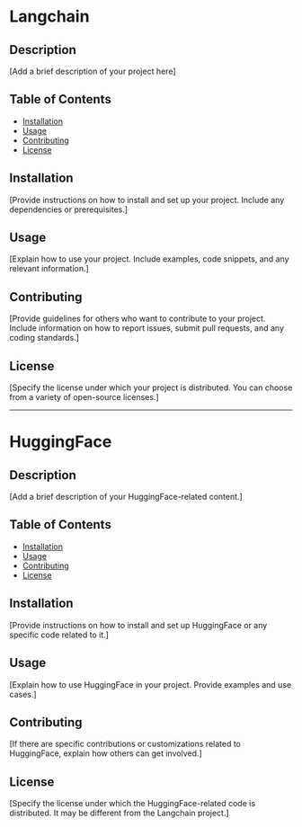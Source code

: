 # Langchain

## Description
[Add a brief description of your project here]

## Table of Contents
- [Installation](#installation)
- [Usage](#usage)
- [Contributing](#contributing)
- [License](#license)

## Installation
[Provide instructions on how to install and set up your project. Include any dependencies or prerequisites.]

## Usage
[Explain how to use your project. Include examples, code snippets, and any relevant information.]

## Contributing
[Provide guidelines for others who want to contribute to your project. Include information on how to report issues, submit pull requests, and any coding standards.]

## License
[Specify the license under which your project is distributed. You can choose from a variety of open-source licenses.]

---

# HuggingFace

## Description
[Add a brief description of your HuggingFace-related content.]

## Table of Contents
- [Installation](#installation)
- [Usage](#usage)
- [Contributing](#contributing)
- [License](#license)

## Installation
[Provide instructions on how to install and set up HuggingFace or any specific code related to it.]

## Usage
[Explain how to use HuggingFace in your project. Provide examples and use cases.]

## Contributing
[If there are specific contributions or customizations related to HuggingFace, explain how others can get involved.]

## License
[Specify the license under which the HuggingFace-related code is distributed. It may be different from the Langchain project.]

